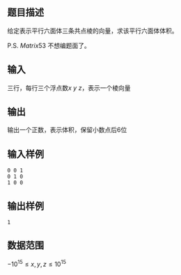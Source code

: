 ## 题目描述

给定表示平行六面体三条共点棱的向量，求该平行六面体体积。

P.S. $Matrix53$ 不想编题面了。

## 输入

三行，每行三个浮点数$x \ y \ z$，表示一个棱向量

## 输出

输出一个正数，表示体积，保留小数点后$6$位

## 输入样例

    0 0 1
    0 1 0
    1 0 0

## 输出样例

    1

## 数据范围

$-10^{15}\leq x,y,z \leq 10^{15}$
